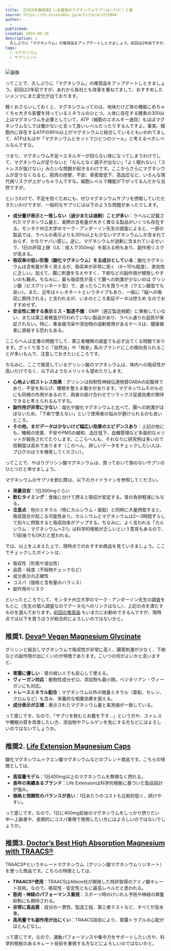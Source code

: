 ```yaml
---
title: 【2025年最新版】いま最強のマグネシウムサプリはこれだ！３選
source: https://ch.nicovideo.jp/article/ar2219866
author:
  - 
published:
created: 2024-08-29
description: |
  久しぶりに「マグネシウム」の推奨品をアップデートしときましょう。前回は2年前ですが、あれから各社とも改善を重ねてまして、おすすめしたいメンツにまた変化が出ております。
tags:
  - マグネシウム
  - サプリメント
---
```


![画像](https://bmimg.nicovideo.jp/image/ch2637666/936227/d918a9688e675dc91ef01af84f1a8d4bbd4f8c6c.png)

ってことで、久しぶりに「マグネシウム」の推奨品をアップデートしときましょう。前回は2年前ですが、あれから各社とも改善を重ねてまして、おすすめしたいメンツにまた変化が出ております。

軽くおさらいしておくと、マグネシウムってのは、地味だけど体の機能にめちゃくちゃ大きな影響を持っているミネラルのひとつ。人体に存在する酵素の300以上はマグネシウムを必要としていて、ATP（細胞のエネルギー通貨）もほぼマグネシウムなしでは働かないと言って良いレベルだったりするんですよ。事実、細胞内に存在するATPの95％以上がマグネシウムと結合しているともいわれてまして、ATPはもはや「マグネシウムとセットでひとつのツール」と考えるべきレベルなんですな。

つまり、マグネシウム不足＝エネルギーが回らない体になってしまうわけでして、マグネシウムが足りないと「なんとなく調子が出ない」「よく眠れない」「ストレスが抜けない」みたいな問題が起きるわけです。ここからさらにマグネシウムが足りなくなると、筋肉の痙攣、不安、骨密度低下、高血圧など、いろんな現代病リスクが上がっちゃうんですな。細胞レベルで機能が下がってるんだから当然ですが。

というわけで、不足を防ぐためにも、ぜひマグネシウムサプリを摂取していただきたいわけですが、一般的なサプリには以下のような問題があったりします。

- **成分量が表示と一致しない（過少または過剰）ことが多い**：ラベルに記載されたマグネシウム量と、実際の含有量が大きく異なる製品がいくつも存在する。モンタナ州立大学のマーク・アンダーソン先生の調査によると、一部の製品では、ラベルの表示よりも30％以上も少ないマグネシウムしか含まれておらず、かなりヤバい感じ。逆に、マグネシウムが過剰に含まれているせいで、1日の許容上限（UL：成人で350mg）を超える例もあり、副作用リスクが高まる。
- **吸収率の低い形態（酸化マグネシウム）を主成分としている**：酸化マグネシウムは含有量が多く見えるが、吸収率が非常に低く（4〜15％程度）、実効性に乏しい。加えて、腸に刺激を与えやすく、下痢などの副作用が頻発しやすいのも難点。ちなみに、最も吸収性が高くて腸への刺激が少ないのは グリシン酸（ビスグリシネート型）で、迷ったらこれを買うべき（クエン酸型でも良い）。また、近年はトレオネートというタイプもあり、一般に「脳への吸収に期待される」と言われるが、いまのところ実証データは控えめ なのでおすすめせず。
- **安全性に関する表示ミス・製造不備**：GMP（適正製造規範）に準拠していない、または第三者検査が行われていない製品があり、ラベル通りの品質が保証されない。特に、重金属汚染や添加物の過剰使用があるケースは、健康被害に直結する恐れもある。

ここらへんは定番の問題でして、第三者機関の調査でも必ず出てくる問題であります。ざっくり言うと「自然派」や「格安」系のブランドにこの傾向見られることが多いもんで、注意しておきたいところです。

ちなみに、ここで推奨しているグリシン酸のマグネシウムは、体内への吸収性が高いだけでなく、以下のようなメリットも望めたりします。

- **心地よい抗ストレス効果**：グリシンは抑制性神経伝達物質GABAの前駆体であり、不安を和らげ、睡眠を整える働きがあります。マグネシウムそのものにも同様の作用があるので、両者の掛け合わせでリラックス促進効果が期待できると考えられるんですな。
- **副作用が非常に少ない**：塩化や酸化マグネシウムと比べて、腸への刺激がほぼないため、「下痢で使えない」という使用者の悩みが避けられるのも良いところ。
- **その他、まだデータは少ないけど幅広い効果のエビデンスあり**：上記の他にも、睡眠の改善、不安やPMSの緩和、血圧低下、血糖管理など多面的なメリットが報告されてたりします。ここらへんも、それなりに研究例は多いので信頼度は高めであります（このへん、詳しいデータをチェックしたい人は、ブログのほうを検索してください）。

ってことで、やはりグリシン酸マグネシウムは、買っておいて損のないサプリのひとつだと申せましょう。

マグネシウムのサプリを飲む際は、以下のガイドラインを参照してください。

- **用量目安**：1日300mgぐらい
- **飲むタイミング**：食後に分けて摂ると吸収が安定する。胃の負担軽減にもなる。
- **注意点**：他のミネラル（特にカルシウム・亜鉛）と同時に大量摂取すると、吸収競合が起こる可能性あり。カルシウムとマグネシウムは2～3時間ずらして別々に摂取すると吸収効率がアップする。ちなみに、よく言われる「カルシウム：マグネシウム＝2:1」は科学的根拠が乏しいという意見もあるので、1:1前後でもOKだと思われる。

では、以上をふまえた上で、現時点でのおすすめ商品を見ていきましょう。ここでチェックしたポイントは、

- 吸収性（形態や溶出性）
- 品質・純度（不純物チェックなど）
- 成分表示の正確性
- コスパ（価格と含有量のバランス）
- 副作用のリスク

といったところでして、モンタナ州立大学のマーク・アンダーソン先生の調査をもとに（先生の個人調査なのでデータ元へのリンクはなし）、上記の点を満たすものを選んでおります。[前回の推奨品](https://daigovideolab.jp/blog/2143050) もいまだにお勧めできるんですが、現時点では以下を買うほうが総合的によろしいのではないかと。

## 推奨1. [Deva® Vegan Magnesium Glycinate](https://jp.iherb.com/pr/deva-vegan-magnesium-glycinate-with-trace-minerals-90-tablets/143740?rcode=IRO489)

グリシンと結合しマグネシウムで吸収性が非常に高く、腸管刺激が少なく、下痢などの副作用が出にくいのが特徴であります。こいつの何がよいかと言いますと、

- **胃腸に優しい**：胃の弱い人でも安心して使える。
- **ヴィーガン対応**：動物性成分ゼロ、添加物も最小限。ベジタリアン・ヴィーガンにも対応。
- **トレースミネラル配合**：マグネシウム以外の微量ミネラル（亜鉛、セレン、クロムなど）も含み、栄養的な相乗効果を狙える。
- **成分表示が正確**：表示されたマグネシウム量と実測値が一致している。

って感じです。なので、「サプリを飲むとお腹を下す…」という方や、ストレスや睡眠の質を改善したい方、添加物やアレルゲンを気にする方などにはよろしいのではないでしょうか。

## 推奨2. [Life Extension Magnesium Caps](https://jp.iherb.com/pr/life-extension-magnesium-caps-500-mg-100-vegetarian-capsules/48803?rcode=IRO489)

酸化マグネシウム＋クエン酸マグネシウムなどのブレンド商品です。こちらの特徴としては、

- **高容量モデル**：1日400mg以上のマグネシウムを無理なく摂れる。
- **長年の実績あるブランド**：Life Extensionは科学的根拠に基づいた製品設計が強み。
- **価格と信頼性のバランスが良い**：1日あたりのコストも比較的低く、続けやすい。

って感じです。なので、1日に400mg前後のマグネシウムをしっかり摂りたい中〜上級者や、長期的にコスパ重視で使用したい方にはよろしいのではないでしょうか。

## 推奨3. [Doctor’s Best High Absorption Magnesium with TRAACS®](https://jp.iherb.com/pr/doctor-s-best-high-absorption-magnesium-240-tablets-100-mg-per-tablet/16567?rcode=IRO489)

TRAACS®というキレートマグネシウム（グリシン酸マグネシウムリジネート）を使った商品です。こちらの特徴としては、

- **TRAACS®使用**：TRAACSはAlbion社が開発した特許取得のアミノ酸キレート技術。なので、吸収性・安定性ともに最高レベルだと思われる。
- **筋肉・神経のパフォーマンス重視**：スポーツ時のけいれん予防や神経の興奮抑制にも期待される。
- **非常に高品質**：成分の一貫性、製造工程、第三者テストなど、すべてが高水準。
- **高用量でも副作用が出にくい**：TRAACS技術により、胃腸トラブルの心配がほとんどなし。

って感じです。なので、運動パフォーマンスや集中力をサポートしたい方や、科学的根拠のあるキレート技術を重視する方などによろしいのではないかと。
